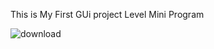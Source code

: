 This is My First GUi project Level Mini Program

![download](https://user-images.githubusercontent.com/73696489/120900345-2db7bc80-c5e9-11eb-9d62-b848680372d9.jpg)
